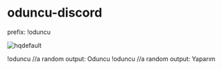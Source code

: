 # oduncu-discord

prefix: !oduncu

![hqdefault](https://user-images.githubusercontent.com/4294069/59555143-c2692000-8fb6-11e9-964a-ea12f60cf795.jpg)

!oduncu
//a random output: Oduncu
!oduncu
//a random output: Yaparım
